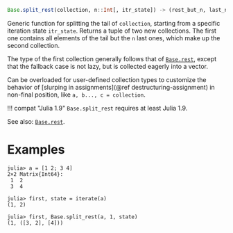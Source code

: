 ```julia
Base.split_rest(collection, n::Int[, itr_state]) -> (rest_but_n, last_n)
```

Generic function for splitting the tail of `collection`, starting from a specific iteration state `itr_state`. Returns a tuple of two new collections. The first one contains all elements of the tail but the `n` last ones, which make up the second collection.

The type of the first collection generally follows that of [`Base.rest`](@ref), except that the fallback case is not lazy, but is collected eagerly into a vector.

Can be overloaded for user-defined collection types to customize the behavior of [slurping in assignments](@ref destructuring-assignment) in non-final position, like `a, b..., c = collection`.

!!! compat "Julia 1.9"
    `Base.split_rest` requires at least Julia 1.9.


See also: [`Base.rest`](@ref).

# Examples

```jldoctest
julia> a = [1 2; 3 4]
2×2 Matrix{Int64}:
 1  2
 3  4

julia> first, state = iterate(a)
(1, 2)

julia> first, Base.split_rest(a, 1, state)
(1, ([3, 2], [4]))
```
